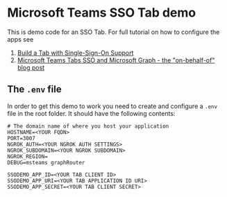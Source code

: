 # Microsoft Teams SSO Tab demo

This is demo code for an SSO Tab. For full tutorial on how to configure the apps see

1. [Build a Tab with Single-Sign-On Support](https://github.com/pnp/generator-teams/wiki/Build-a-Tab-with-SSO-support)
2. [Microsoft Teams Tabs SSO and Microsoft Graph - the "on-behalf-of" blog post](http://www.wictorwilen.se/microsoft-teams-tabs-sso-and-microsoft-graph-the-on-behalf-of-blog-post)

## The `.env` file

In order to get this demo to work you need to create and configure a `.env` file in the root folder. It should have the following contents:

```
# The domain name of where you host your application
HOSTNAME=<YOUR FQDN>
PORT=3007
NGROK_AUTH=<YOUR NGROK AUTH SETTINGS>
NGROK_SUBDOMAIN=<YOUR NGROK SUBDOMAIN>
NGROK_REGION=
DEBUG=msteams graphRouter

SSODEMO_APP_ID=<YOUR TAB CLIENT ID>
SSODEMO_APP_URI=<YOUR TAB APPLICATION ID URI>
SSODEMO_APP_SECRET=<YOUR TAB CLIENT SECRET>

```

